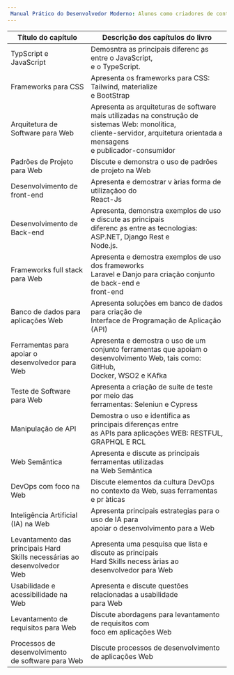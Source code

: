 ```yaml
---
 Manual Prático do Desenvolvedor Moderno: Alunos como criadores de conteúdos
---
```



| Título do capítulo                                                                 | Descrição dos capítulos do livro                                                                                                                                                       |
| ---------------------------------------------------------------------------------- | -------------------------------------------------------------------------------------------------------------------------------------------------------------------------------------- |
| TypScript e JavaScript                                                             | Demosntra as principais diferenc ̧as entre o JavaScript,  <br>e o TypeScript.                                                                                                          |
| Frameworks para CSS                                                                | Apresenta os frameworks para CSS: Tailwind, materialize  <br>e BootStrap                                                                                                               |
| Arquitetura de Software para Web                                                   | Apresenta as arquiteturas de software mais utilizadas na construção de sistemas Web: monolítica,  <br>cliente-servidor, arquitetura orientada a mensagens  <br>e publicador-consumidor |
| Padrões de Projeto para Web                                                        | Discute e demonstra o uso de padrões de projeto na Web                                                                                                                                 |
| Desenvolvimento de front-end                                                       | Apresenta e demostrar v ́arias forma de utilizaçãoo do  <br>React-Js                                                                                                                   |
| Desenvolvimento de Back-end                                                        | Apresenta, demonstra exemplos de uso e discute as principais  <br>diferenc ̧as entre as tecnologias: ASP.NET, Django Rest e  <br>Node.js.                                              |
| Frameworks full stack para Web                                                     | Apresenta e demostra exemplos de uso dos frameworks  <br>Laravel e Danjo para criação conjunto de back-end e  <br>front-end                                                            |
| Banco de dados para aplicações Web                                                 | Apresenta soluções em banco de dados para criação de  <br>Interface de Programação de Aplicação (API)                                                                                  |
| Ferramentas para apoiar o  <br>desenvolvedor para Web                              | Apresenta e demostra o uso de um conjunto ferramentas  que apoiam o desenvolvimento Web, tais como: GitHub,  <br>Docker, WSO2 e KAfka                                                  |
| Teste de Software para Web                                                         | Apresenta a criação de suíte de teste por meio das  <br>ferramentas: Seleniun e Cypress                                                                                                |
| Manipulação de API                                                                 | Demostra o uso e identifica as principais diferenças entre  <br>as APIs para aplicações WEB: RESTFUL,  <br>GRAPHQL E RCL                                                               |
| Web Semântica                                                                      | Apresenta e discute as principais ferramentas utilizadas  <br>na Web Semântica                                                                                                         |
| DevOps com foco na Web                                                             | Discute elementos da cultura DevOps  <br>no contexto da Web, suas ferramentas e pr ́aticas                                                                                             |
| Inteligência Artificial (IA) na Web                                                | Apresenta principais estrategias para o uso de IA para  <br>apoiar o desenvolvimento para a Web                                                                                        |
| Levantamento das principais Hard  <br>Skills necessárias ao desenvolvedor  <br>Web | Apresenta uma pesquisa que lista e discute as principais  <br>Hard Skills necess ́arias ao desenvolvedor para Web                                                                      |
| Usabilidade e acessibilidade na Web                                                | Apresenta e discute questões relacionadas a usabilidade  <br>para Web                                                                                                                  |
| Levantamento de requisitos para Web                                                | Discute abordagens para levantamento de requisitos com  <br>foco em aplicações Web                                                                                                     |
| Processos de desenvolvimento  <br>de software para Web                             | Discute processos de desenvolvimento de aplicações Web                                                                                                                                 |
